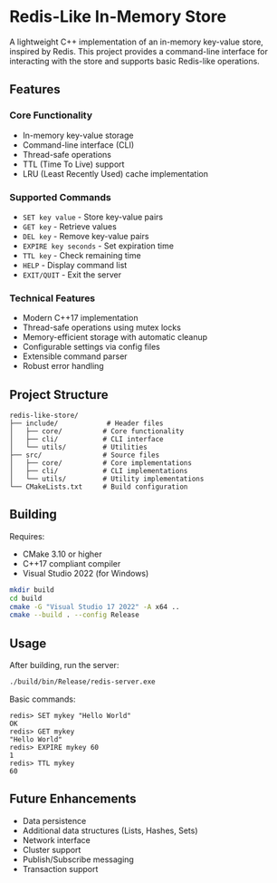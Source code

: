 # Redis-Like In-Memory Store

A lightweight C++ implementation of an in-memory key-value store, inspired by Redis. This project provides a command-line interface for interacting with the store and supports basic Redis-like operations.

## Features

### Core Functionality
- In-memory key-value storage
- Command-line interface (CLI)
- Thread-safe operations
- TTL (Time To Live) support
- LRU (Least Recently Used) cache implementation

### Supported Commands
- `SET key value` - Store key-value pairs
- `GET key` - Retrieve values
- `DEL key` - Remove key-value pairs
- `EXPIRE key seconds` - Set expiration time
- `TTL key` - Check remaining time
- `HELP` - Display command list
- `EXIT/QUIT` - Exit the server

### Technical Features
- Modern C++17 implementation
- Thread-safe operations using mutex locks
- Memory-efficient storage with automatic cleanup
- Configurable settings via config files
- Extensible command parser
- Robust error handling

## Project Structure
```
redis-like-store/
├── include/            # Header files
│   ├── core/          # Core functionality
│   ├── cli/           # CLI interface
│   └── utils/         # Utilities
├── src/               # Source files
│   ├── core/          # Core implementations
│   ├── cli/           # CLI implementations
│   └── utils/         # Utility implementations
└── CMakeLists.txt     # Build configuration
```

## Building
Requires:
- CMake 3.10 or higher
- C++17 compliant compiler
- Visual Studio 2022 (for Windows)

```bash
mkdir build
cd build
cmake -G "Visual Studio 17 2022" -A x64 ..
cmake --build . --config Release
```

## Usage
After building, run the server:
```bash
./build/bin/Release/redis-server.exe
```

Basic commands:
```
redis> SET mykey "Hello World"
OK
redis> GET mykey
"Hello World"
redis> EXPIRE mykey 60
1
redis> TTL mykey
60
```

## Future Enhancements
- Data persistence
- Additional data structures (Lists, Hashes, Sets)
- Network interface
- Cluster support
- Publish/Subscribe messaging
- Transaction support
